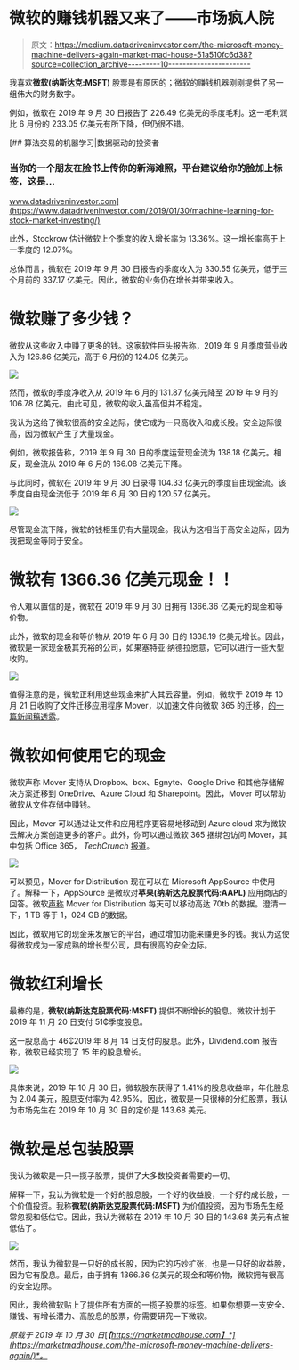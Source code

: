 # 微软的赚钱机器又来了——市场疯人院

> 原文：<https://medium.datadriveninvestor.com/the-microsoft-money-machine-delivers-again-market-mad-house-51a510fc6d38?source=collection_archive---------10----------------------->

我喜欢**微软(纳斯达克:MSFT)** 股票是有原因的；微软的赚钱机器刚刚提供了另一组伟大的财务数字。

例如，微软在 2019 年 9 月 30 日报告了 226.49 亿美元的季度毛利。这一毛利润比 6 月份的 233.05 亿美元有所下降，但仍很不错。

[](https://www.datadriveninvestor.com/2019/01/30/machine-learning-for-stock-market-investing/) [## 算法交易的机器学习|数据驱动的投资者

### 当你的一个朋友在脸书上传你的新海滩照，平台建议给你的脸加上标签，这是…

www.datadriveninvestor.com](https://www.datadriveninvestor.com/2019/01/30/machine-learning-for-stock-market-investing/) 

此外，Stockrow 估计微软上个季度的收入增长率为 13.36%。这一增长率高于上一季度的 12.07%。

总体而言，微软在 2019 年 9 月 30 日报告的季度收入为 330.55 亿美元，低于三个月前的 337.17 亿美元。因此，微软的业务仍在增长并带来收入。

# 微软赚了多少钱？

微软从这些收入中赚了更多的钱。这家软件巨头报告称，2019 年 9 月季度营业收入为 126.86 亿美元，高于 6 月份的 124.05 亿美元。

![](img/fc8492c02c773acafa01cc3db08bc6d1.png)

然而，微软的季度净收入从 2019 年 6 月的 131.87 亿美元降至 2019 年 9 月的 106.78 亿美元。由此可见，微软的收入虽高但并不稳定。

我认为这给了微软很高的安全边际，使它成为一只高收入和成长股。安全边际很高，因为微软产生了大量现金。

例如，微软报告称，2019 年 9 月 30 日的季度运营现金流为 138.18 亿美元。相反，现金流从 2019 年 6 月的 166.08 亿美元下降。

与此同时，微软在 2019 年 9 月 30 日录得 104.33 亿美元的季度自由现金流。该季度自由现金流低于 2019 年 6 月 30 日的 120.57 亿美元。

![](img/b01efd2775eef82c4627c350cc3f9914.png)

尽管现金流下降，微软的钱柜里仍有大量现金。我认为这相当于高安全边际，因为我把现金等同于安全。

# 微软有 1366.36 亿美元现金！！

令人难以置信的是，微软在 2019 年 9 月 30 日拥有 1366.36 亿美元的现金和等价物。

此外，微软的现金和等价物从 2019 年 6 月 30 日的 1338.19 亿美元增长。因此，微软是一家现金极其充裕的公司，如果塞特亚·纳德拉愿意，它可以进行一些大型收购。

![](img/429bbdfe4a9c4d984e5064174f3260ea.png)

值得注意的是，微软正利用这些现金来扩大其云容量。例如，微软于 2019 年 10 月 21 日收购了文件迁移应用程序 Mover，以加速文件向微软 365 的迁移，[的一篇新闻稿透露](https://blogs.microsoft.com/blog/2019/10/21/microsoft-acquires-mover-to-simplify-and-speed-file-migration-to-microsoft-365/)。

# 微软如何使用它的现金

微软声称 Mover 支持从 Dropbox、box、Egnyte、Google Drive 和其他存储解决方案迁移到 OneDrive、Azure Cloud 和 Sharepoint。因此，Mover 可以帮助微软从文件存储中赚钱。

因此，Mover 可以通过让文件和应用程序更容易地移动到 Azure cloud 来为微软云解决方案创造更多的客户。此外，你可以通过微软 365 捆绑包访问 Mover，其中包括 Office 365， *TechCrunch* [报道](https://techcrunch.com/2019/10/21/microsoft-acquires-mover-to-help-with-microsoft-365-cloud-migration/)。

![](img/5e50330d2a3a150964e78c2d233c6942.png)

可以预见，Mover for Distribution 现在可以在 Microsoft AppSource 中使用了。解释一下，AppSource 是微软对**苹果(纳斯达克股票代码:AAPL)** 应用商店的回答。微软[声称](https://appsource.microsoft.com/en-us/product/web-apps/mover.mover-distribution-1?src=retail&tab=Overview) Mover for Distribution 每天可以移动高达 70tb 的数据。澄清一下，1 TB 等于 1，024 GB 的数据。

因此，微软用它的现金来发展它的平台，通过增加功能来赚更多的钱。我认为这使得微软成为一家成熟的增长型公司，具有很高的安全边际。

# 微软红利增长

最棒的是，**微软(纳斯达克股票代码:MSFT)** 提供不断增长的股息。微软计划于 2019 年 11 月 20 日支付 51₵季度股息。

这一股息高于 46₵2019 年 8 月 14 日支付的股息。此外，Dividend.com 报告称，微软已经实现了 15 年的股息增长。

![](img/7ee4016b4050fe559d3b44cbeff9496c.png)

具体来说，2019 年 10 月 30 日，微软股东获得了 1.41%的股息收益率，年化股息为 2.04 美元，股息支付率为 42.95%。因此，微软是一只很棒的分红股票，我认为市场先生在 2019 年 10 月 30 日的定价是 143.68 美元。

# 微软是总包装股票

我认为微软是一只一揽子股票，提供了大多数投资者需要的一切。

解释一下，我认为微软是一个好的股息股，一个好的收益股，一个好的成长股，一个价值投资。我称**微软(纳斯达克股票代码:MSFT)** 为价值投资，因为市场先生经常忽视和低估它。因此，我认为微软在 2019 年 10 月 30 日的 143.68 美元有点被低估了。

![](img/7dada00f18586f89614fc4dbfbfbea99.png)

然而，我认为微软是一只好的成长股，因为它的巧妙扩张，也是一只好的收益股，因为它有股息。最后，由于拥有 1366.36 亿美元的现金和等价物，微软拥有很高的安全边际。

因此，我给微软贴上了提供所有方面的一揽子股票的标签。如果你想要一支安全、赚钱、有增长潜力、高股息的股票，你需要研究一下微软。

*原载于 2019 年 10 月 30 日*[*【https://marketmadhouse.com】*](https://marketmadhouse.com/the-microsoft-money-machine-delivers-again/)*。*